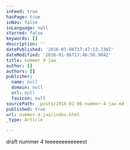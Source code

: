 ```yaml
---
inFeed: true
hasPage: true
inNav: false
inLanguage: null
starred: false
keywords: []
description: ''
datePublished: '2016-01-06T17:47:13.230Z'
dateModified: '2016-01-06T17:46:58.904Z'
title: nummer 4 jaa
author: []
authors: []
publisher:
  name: null
  domain: null
  url: null
  favicon: null
sourcePath: _posts/2016-01-06-nummer-4-jaa.md
published: true
url: nummer-4-jaa/index.html
_type: Article

---
```

draft nummer 4 teeeeeeeeeeeest